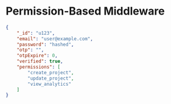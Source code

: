 # Permission-Based Middleware

```JSON
{
    "_id": "u123",
    "email": "user@example.com",
    "password": "hashed",
    "otp": "",
    "otpExpire": 0,
    "verified": true,
    "permissions": [
        "create_project",
        "update_project",
        "view_analytics"
    ]
}
```
